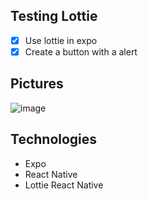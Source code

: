 ## Testing Lottie
-[x] Use lottie in expo
-[x] Create a button with a alert 

## Pictures 

![image](https://user-images.githubusercontent.com/63013756/83338854-9665ae00-a29e-11ea-9d3a-78c28957b034.png)


## Technologies
- Expo
- React Native
- Lottie React Native